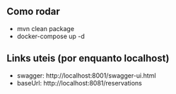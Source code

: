 ## Como rodar
  - mvn clean package
  - docker-compose up -d

## Links uteis (por enquanto localhost)
  - swagger: http://localhost:8001/swagger-ui.html
  - baseUrl: http://localhost:8081/reservations